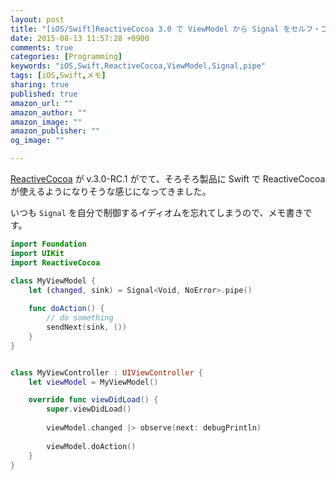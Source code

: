 ```yaml
---
layout: post
title: "[iOS/Swift]ReactiveCocoa 3.0 で ViewModel から Signal をセルフ・コントロールするイディオム"
date: 2015-08-13 11:57:28 +0900
comments: true
categories: [Programming]
keywords: "iOS,Swift,ReactiveCocoa,ViewModel,Signal,pipe"
tags: [iOS,Swift,メモ]
sharing: true
published: true
amazon_url: ""
amazon_author: ""
amazon_image: ""
amazon_publisher: ""
og_image: ""

---
```


[ReactiveCocoa](https://github.com/ReactiveCocoa/ReactiveCocoa) が v.3.0-RC.1 がでて、そろそろ製品に Swift で ReactiveCocoa が使えるようになりそうな感じになってきました。

いつも `Signal` を自分で制御するイディオムを忘れてしまうので、メモ書きです。

```swift
import Foundation
import UIKit
import ReactiveCocoa

class MyViewModel {
    let (changed, sink) = Signal<Void, NoError>.pipe()
    
    func doAction() {
        // do something
        sendNext(sink, ())
    }    
}


class MyViewController : UIViewController {
    let viewModel = MyViewModel()

    override func viewDidLoad() {
        super.viewDidLoad()
        
        viewModel.changed |> observe(next: debugPrintln)
        
        viewModel.doAction()              
    }
}
```
